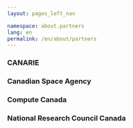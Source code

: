 ```yaml
---
layout: pages_left_nav

namespace: about.partners
lang: en
permalink: /en/about/partners
---
```


<!-- Content start -->

### CANARIE

### Canadian Space Agency

### Compute Canada

### National Research Council Canada

<!-- Content end -->
